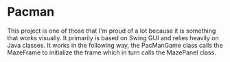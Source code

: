 # Pacman

This project is one of those that I'm proud of a lot because it is something that works visually.  It primarily is based on Swing 
GUI and relies heavily on Java classes. It works in the following way, the PacManGame class calls the MazeFrame to initialize the frame which in turn calls the MazePanel class.   
